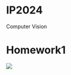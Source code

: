 # IP2024
Computer Vision
# Homework1
<img src = "![homework1](https://github.com/user-attachments/assets/31671327-c108-492a-8d29-a8c234a4cf9d)">
